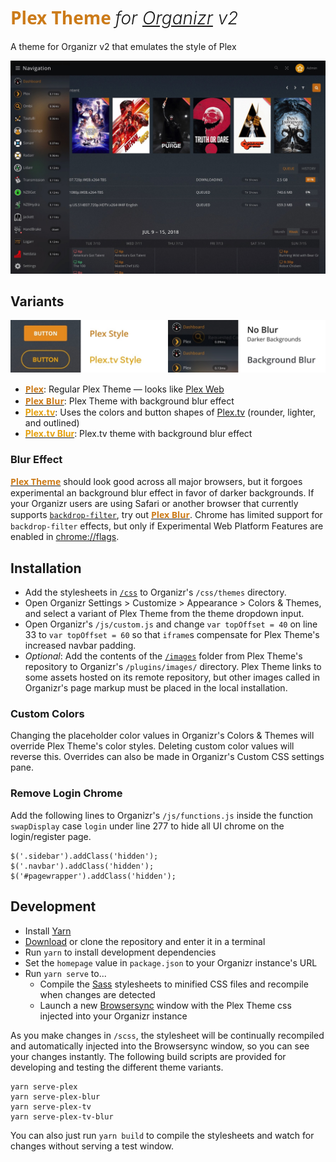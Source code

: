 # <font style="color: #CC7B19; font-family: 'Open Sans'; font-weight: 700">Plex Theme</font> <i style="font-weight: 300">for [Organizr](https://organizr.app) v2</i>
A theme for Organizr v2 that emulates the style of Plex

![Screen Shot](screenshot.jpg "Screen Shot")

## Variants

![Samples](samples.jpg "Samples")

- [<b style="color: #CC7B19; font-family: 'Open Sans'">Plex</b>](https://raw.githubusercontent.com/Burry/organizr-v2-plex-theme/master/css/Plex.css): Regular Plex Theme — looks like [Plex Web](https://app.plex.tv/desktop)
- [<b style="color: #CC7B19; font-family: 'Open Sans'">Plex Blur</b>](https://raw.githubusercontent.com/Burry/organizr-v2-plex-theme/master/css/Plex%20Blur.css): Plex Theme with background blur effect
- [<b style="color: #E5A00D">Plex.tv</b>](https://raw.githubusercontent.com/Burry/organizr-v2-plex-theme/master/css/Plex.tv.css): Uses the colors and button shapes of [Plex.tv](https://www.plex.tv) (rounder, lighter, and outlined)
- [<b style="color: #E5A00D">Plex.tv Blur</b>](https://raw.githubusercontent.com/Burry/organizr-v2-plex-theme/master/css/Plex.tv%20Blur.css): Plex.tv theme with background blur effect

### Blur Effect

[<b style="color: #CC7B19; font-family: 'Open Sans'">Plex Theme</b>](https://raw.githubusercontent.com/Burry/organizr-v2-plex-theme/master/css/Plex.css) should look good across all major browsers, but it forgoes experimental an background blur effect in favor of darker backgrounds. If your Organizr users are using Safari or another browser that currently supports [`backdrop-filter`](https://developer.mozilla.org/en-US/docs/Web/CSS/backdrop-filter), try out [<b style="color: #CC7B19; font-family: 'Open Sans'">Plex Blur</b>](https://raw.githubusercontent.com/Burry/organizr-v2-plex-theme/master/css/Plex%20Blur.css). Chrome has limited support for `backdrop-filter` effects, but only if Experimental Web Platform Features are enabled in [chrome://flags](chrome://flags).

## Installation

- Add the stylesheets in [`/css`](tree/master/css) to Organizr's `/css/themes` directory.
- Open Organizr Settings > Customize > Appearance > Colors & Themes, and select a variant of Plex Theme from the theme dropdown input.
- Open Organizr's `/js/custom.js` and change `var topOffset = 40` on line 33 to `var topOffset = 60` so that `iframe`s compensate for Plex Theme's increased navbar padding.
- *Optional*: Add the contents of the [`/images`](tree/master/images) folder from Plex Theme's repository to Organizr's `/plugins/images/` directory. Plex Theme links to some assets hosted on its remote repository, but other images called in Organizr's page markup must be placed in the local installation.

### Custom Colors

Changing the placeholder color values in Organizr's Colors & Themes will override Plex Theme's color styles. Deleting custom color values will reverse this. Overrides can also be made in Organizr's Custom CSS settings pane.

### Remove Login Chrome

Add the following lines to Organizr's `/js/functions.js` inside the function `swapDisplay` case `login` under line 277 to hide all UI chrome on the login/register page.

```
$('.sidebar').addClass('hidden');
$('.navbar').addClass('hidden');
$('#pagewrapper').addClass('hidden');
```

## Development

- Install [Yarn](https://yarnpkg.com/en/docs/install)
- [Download](https://github.com/Burry/organizr-v2-plex-theme/archive/master.zip) or clone the repository and enter it in a terminal
- Run `yarn` to install development dependencies
- Set the `homepage` value in `package.json` to your Organizr instance's URL
- Run `yarn serve` to...
    - Compile the [Sass](https://sass-lang.com/documentation/file.SASS_REFERENCE.html) stylesheets to minified CSS files and recompile when changes are detected
    - Launch a new [Browsersync](https://browsersync.io) window with the Plex Theme css injected into your Organizr instance

As you make changes in `/scss`, the stylesheet will be continually recompiled and automatically injected into the Browsersync window, so you can see your changes instantly. The following build scripts are provided for developing and testing the different theme variants.

```
yarn serve-plex
yarn serve-plex-blur
yarn serve-plex-tv
yarn serve-plex-tv-blur
```

You can also just run `yarn build` to compile the stylesheets and watch for changes without serving a test window.
